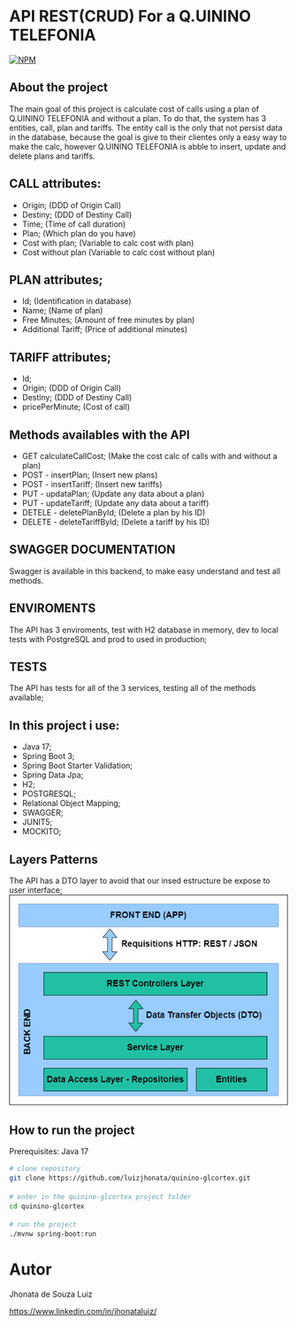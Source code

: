 # API REST(CRUD) For a Q.UININO TELEFONIA
[![NPM](https://img.shields.io/npm/l/react)](https://github.com/luizjhonata/quinino-glcortex/blob/main/LICENCE)

## About the project

The main goal of this project is calculate cost of calls using a plan of Q.UININO TELEFONIA and without a plan. 
To do that, the system has 3 entities, call, plan and tariffs. The entity call is the only that not persist data in the database, because the goal is give to their clientes only a easy way to make the calc, however Q.UININO TELEFONIA is abble to insert, update and delete plans and tariffs.

## CALL attributes:

- Origin; (DDD of Origin Call)
- Destiny; (DDD of Destiny Call)
- Time; (Time of call duration)
- Plan; (Which plan do you have)
- Cost with plan; (Variable to calc cost with plan)
- Cost without plan (Variable to calc cost without plan)

## PLAN attributes;

- Id; (Identification in database)
- Name; (Name of plan)
- Free Minutes; (Amount of free minutes by plan)
- Additional Tariff; (Price of additional minutes)

## TARIFF attributes;

- Id;
- Origin; (DDD of Origin Call)
- Destiny; (DDD of Destiny Call)
- pricePerMinute; (Cost of call)

## Methods availables with the API

- GET calculateCallCost; (Make the cost calc of calls with and without a plan)
- POST - insertPlan; (Insert new plans)
- POST - insertTariff; (Insert new tariffs)
- PUT - updataPlan; (Update any data about a plan)
- PUT - updateTariff; (Update any data about a tariff)
- DETELE - deletePlanById; (Delete a plan by his ID)
- DELETE - deleteTariffById; (Delete a tariff by his ID)

## SWAGGER DOCUMENTATION

Swagger is available in this backend, to make easy understand and test all methods.

## ENVIROMENTS

The API has 3 enviroments, test with H2 database in memory, dev to local tests with PostgreSQL and prod to used in production;

## TESTS

The API has tests for all of the 3 services, testing all of the methods available;

## In this project i use:

- Java 17;
- Spring Boot 3;
- Spring Boot Starter Validation;
- Spring Data Jpa;
- H2;
- POSTGRESQL;
- Relational Object Mapping;
- SWAGGER;
- JUNIT5;
- MOCKITO;

## Layers Patterns

The API has a DTO layer to avoid that our insed estructure be expose to user interface;
![Web](https://github.com/luizjhonata/assetsreadme/blob/main/foodDeliveryBackEnd/layerPatterns.png)

## How to run the project

Prerequisites: Java 17

```bash
# clone repository
git clone https://github.com/luizjhonata/quinino-glcortex.git

# enter in the quinino-glcortex project folder
cd quinino-glcortex

# run the project
./mvnw spring-boot:run
```

# Autor

Jhonata de Souza Luiz

https://www.linkedin.com/in/jhonataluiz/
